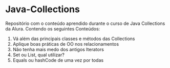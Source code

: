 # Java-Collections

Repositório com o conteúdo aprendido durante o curso de Java Collections da Alura. Contendo os seguintes Conteúdos:

  1. Vá além das principais classes e métodos das Collections
  2. Aplique boas práticas de OO nos relacionamentos
  3. Não tenha mais medo dos antigos Iterators
  4. Set ou List, qual utilizar?
  5. Equals ou hashCode de uma vez por todas
